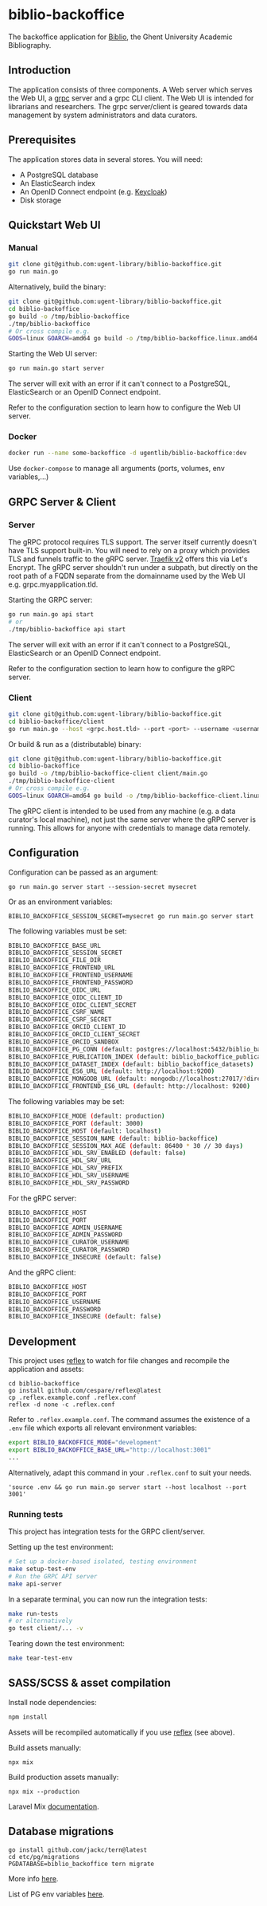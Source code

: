 # biblio-backoffice

The backoffice application for [Biblio](https://biblio.ugent.be), the Ghent University
Academic Bibliography.

## Introduction

The application consists of three components. A Web server which serves the Web UI, a
[grpc](https://grpc.io/) server and a grpc CLI client. The Web UI is intended for
librarians and researchers. The grpc server/client is geared towards data management
by system administrators and data curators.

## Prerequisites

The application stores data in several stores. You will need:

* A PostgreSQL database
* An ElasticSearch index
* An OpenID Connect endpoint (e.g. [Keycloak](https://www.keycloak.org/))
* Disk storage

## Quickstart Web UI

### Manual

```bash
git clone git@github.com:ugent-library/biblio-backoffice.git
go run main.go
```

Alternatively, build the binary:

```bash
git clone git@github.com:ugent-library/biblio-backoffice.git
cd biblio-backoffice
go build -o /tmp/biblio-backoffice
./tmp/biblio-backoffice
# Or cross compile e.g.
GOOS=linux GOARCH=amd64 go build -o /tmp/biblio-backoffice.linux.amd64
```

Starting the Web UI server:

```bash
go run main.go start server
```

The server will exit with an error if it can't connect to a PostgreSQL,
ElasticSearch or an OpenID Connect endpoint.

Refer to the configuration section to learn how to configure the Web UI
server.

### Docker

```bash
docker run --name some-backoffice -d ugentlib/biblio-backoffice:dev
```

Use `docker-compose` to manage all arguments (ports, volumes, env variables,...)

## GRPC Server & Client

### Server

The gRPC protocol requires TLS support. The server itself currently doesn't
have TLS support built-in. You will need to rely on a proxy which provides
TLS and funnels traffic to the gRPC server. [Traefik v2](https://doc.traefik.io/traefik/user-guides/grpc/)
offers this via Let's Encrypt. The gRPC server shouldn't run under a subpath,
but directly on the root path of a FQDN separate from the domainname used by the
Web UI e.g. grpc.myapplication.tld.

Starting the GRPC server:

```bash
go run main.go api start
# or
./tmp/biblio-backoffice api start
```

The server will exit with an error if it can't connect to a PostgreSQL,
ElasticSearch or an OpenID Connect endpoint.

Refer to the configuration section to learn how to configure the gRPC server.

### Client

```bash
git clone git@github.com:ugent-library/biblio-backoffice.git
cd biblio-backoffice/client
go run main.go --host <grpc.host.tld> --port <port> --username <username> --password <password>
```

Or build & run as a (distributable) binary:

```bash
git clone git@github.com:ugent-library/biblio-backoffice.git
cd biblio-backoffice
go build -o /tmp/biblio-backoffice-client client/main.go
./tmp/biblio-backoffice-client
# Or cross compile e.g.
GOOS=linux GOARCH=amd64 go build -o /tmp/biblio-backoffice-client.linux.amd64 client/main.go
```

The gRPC client is intended to be used from any machine (e.g. a data
curator's local machine), not just the same server where the gRPC server is
running. This allows for anyone with credentials to manage data remotely.


## Configuration

Configuration can be passed as an argument:

```
go run main.go server start --session-secret mysecret
```

Or as an environment variables:

```
BIBLIO_BACKOFFICE_SESSION_SECRET=mysecret go run main.go server start
```

The following variables must be set:

```bash
BIBLIO_BACKOFFICE_BASE_URL
BIBLIO_BACKOFFICE_SESSION_SECRET
BIBLIO_BACKOFFICE_FILE_DIR
BIBLIO_BACKOFFICE_FRONTEND_URL
BIBLIO_BACKOFFICE_FRONTEND_USERNAME
BIBLIO_BACKOFFICE_FRONTEND_PASSWORD
BIBLIO_BACKOFFICE_OIDC_URL
BIBLIO_BACKOFFICE_OIDC_CLIENT_ID
BIBLIO_BACKOFFICE_OIDC_CLIENT_SECRET
BIBLIO_BACKOFFICE_CSRF_NAME
BIBLIO_BACKOFFICE_CSRF_SECRET
BIBLIO_BACKOFFICE_ORCID_CLIENT_ID
BIBLIO_BACKOFFICE_ORCID_CLIENT_SECRET
BIBLIO_BACKOFFICE_ORCID_SANDBOX
BIBLIO_BACKOFFICE_PG_CONN (default: postgres://localhost:5432/biblio_backoffice?sslmode=disable)
BIBLIO_BACKOFFICE_PUBLICATION_INDEX (default: biblio_backoffice_publications)
BIBLIO_BACKOFFICE_DATASET_INDEX (default: biblio_backoffice_datasets)
BIBLIO_BACKOFFICE_ES6_URL (default: http://localhost:9200)
BIBLIO_BACKOFFICE_MONGODB_URL (default: mongodb://localhost:27017/?directConnection=true&serverSelectionTimeoutMS=2000)
BIBLIO_BACKOFFICE_FRONTEND_ES6_URL (default: http://localhost: 9200)
```

The following variables may be set:

```bash
BIBLIO_BACKOFFICE_MODE (default: production)
BIBLIO_BACKOFFICE_PORT (default: 3000)
BIBLIO_BACKOFFICE_HOST (default: localhost)
BIBLIO_BACKOFFICE_SESSION_NAME (default: biblio-backoffice)
BIBLIO_BACKOFFICE_SESSION_MAX_AGE (default: 86400 * 30 // 30 days)
BIBLIO_BACKOFFICE_HDL_SRV_ENABLED (default: false)
BIBLIO_BACKOFFICE_HDL_SRV_URL
BIBLIO_BACKOFFICE_HDL_SRV_PREFIX
BIBLIO_BACKOFFICE_HDL_SRV_USERNAME
BIBLIO_BACKOFFICE_HDL_SRV_PASSWORD
```

For the gRPC server:

```bash
BIBLIO_BACKOFFICE_HOST
BIBLIO_BACKOFFICE_PORT
BIBLIO_BACKOFFICE_ADMIN_USERNAME
BIBLIO_BACKOFFICE_ADMIN_PASSWORD
BIBLIO_BACKOFFICE_CURATOR_USERNAME
BIBLIO_BACKOFFICE_CURATOR_PASSWORD
BIBLIO_BACKOFFICE_INSECURE (default: false)
```

And the gRPC client:

```bash
BIBLIO_BACKOFFICE_HOST
BIBLIO_BACKOFFICE_PORT
BIBLIO_BACKOFFICE_USERNAME
BIBLIO_BACKOFFICE_PASSWORD
BIBLIO_BACKOFFICE_INSECURE (default: false)
```

## Development

This project uses [reflex](https://github.com/cespare/reflex) to watch for file
changes and recompile the application and assets:

```
cd biblio-backoffice
go install github.com/cespare/reflex@latest
cp .reflex.example.conf .reflex.conf
reflex -d none -c .reflex.conf
```

Refer to `.reflex.example.conf`. The command assumes the existence of a `.env` file
which exports all relevant environment variables:

```bash
export BIBLIO_BACKOFFICE_MODE="development"
export BIBLIO_BACKOFFICE_BASE_URL="http://localhost:3001"
...
```

Alternatively, adapt this command in your `.reflex.conf` to suit your needs.
```
'source .env && go run main.go server start --host localhost --port 3001'
```

### Running tests

This project has integration tests for the GRPC client/server.

Setting up the test environment:

```bash
# Set up a docker-based isolated, testing environment
make setup-test-env
# Run the GRPC API server
make api-server
```

In a separate terminal, you can now run the integration tests:

```bash
make run-tests
# or alternatively
go test client/... -v
```

Tearing down the test environment:

```bash
make tear-test-env
```

## SASS/SCSS & asset compilation

Install node dependencies:

```bash
npm install
```

Assets will be recompiled automatically if you use [reflex](https://github.com/cespare/reflex) (see above).

Build assets manually:

```
npx mix
```

Build production assets manually:

```
npx mix --production
```

Laravel Mix [documentation](https://laravel.com/docs/8.x).

## Database migrations

```
go install github.com/jackc/tern@latest
cd etc/pg/migrations
PGDATABASE=biblio_backoffice tern migrate
```

More info [here](https://github.com/jackc/tern).

List of PG env variables [here](https://www.postgresql.org/docs/current/libpq-envars.html).
